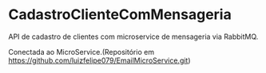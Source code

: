 # CadastroClienteComMensageria
API de cadastro de clientes com microservice de mensageria via RabbitMQ.

Conectada ao MicroService.(Repositório em https://github.com/luizfelipe079/EmailMicroService.git)

